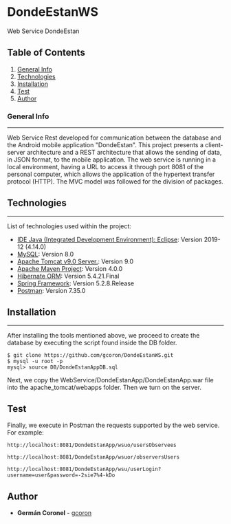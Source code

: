 # DondeEstanWS
Web Service DondeEstan

## Table of Contents
1. [General Info](#general-info)
2. [Technologies](#technologies)
3. [Installation](#installation)
4. [Test](#installation)
5. [Author](#author)

### General Info
***
Web Service Rest developed for communication between the database and the Android mobile application "DondeEstan". This project presents a client-server architecture and a REST architecture that allows the sending of data, in JSON format, to the mobile application. The web service is running in a local environment, having a URL to access it through port 8081 of the personal computer, which allows the application of the hypertext transfer protocol (HTTP). The MVC model was followed for the division of packages.

## Technologies
***
List of technologies used within the project:
* [IDE Java (Integrated Development Environment): Eclipse](https://www.eclipse.org/eclipseide/): Version 2019-12 (4.14.0) 
* [MySQL](https://dev.mysql.com/doc/relnotes/mysql/8.0/en/): Version 8.0
* [Apache Tomcat v9.0 Server.](https://tomcat.apache.org/tomcat-9.0-doc/index.html): Version 9.0
* [Apache Maven Project](https://maven.apache.org/index.html): Version 4.0.0
* [Hibernate ORM](https://hibernate.org/orm/releases/5.4/): Version 5.4.21.Final
* [Spring Framework](https://spring.io/projects/spring-framework): Version 5.2.8.Release
* [Postman](https://learning.postman.com/docs/getting-started/introduction/): Version 7.35.0

## Installation
***
After installing the tools mentioned above, we proceed to create the database by executing the script found inside the DB folder. 
```
$ git clone https://github.com/gcoron/DondeEstanWS.git
$ mysql -u root -p
mysql> source DB/DondeEstanAppDB.sql
```
Next, we copy the WebService/DondeEstanApp/DondeEstanApp.war file into the apache_tomcat/webapps folder. Then we turn on the server.

## Test
Finally, we execute in Postman the requests supported by the web service. For example:
```
http://localhost:8081/DondeEstanApp/wsuo/usersObservees

http://localhost:8081/DondeEstanApp/wsuor/observersUsers

http://localhost:8081/DondeEstanApp/wsu/userLogin?username=user&password=-2sie7%4-kDo
```

## Author

* **Germán Coronel** - [gcoron](https://github.com/gcoron)
